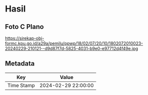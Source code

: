 # Hasil

## Foto C Plano

https://sirekap-obj-formc.kpu.go.id/a29a/pemilu/ppwp/18/02/07/20/10/1802072010023-20240229-210121--d9d87f7d-5825-4031-b9e0-e97712d4f49e.jpg


## Metadata

| Key        | Value               |
| ---------- | ------------------- |
| Time Stamp | 2024-02-29 22:00:00 |



